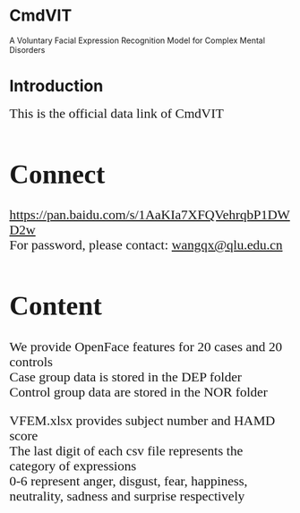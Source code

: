 # CmdVIT
A Voluntary Facial Expression Recognition Model for Complex Mental Disorders

# Introduction
<font face=times new roman>
<font size=5>This is the official data link of CmdVIT<br/>

# Connect
https://pan.baidu.com/s/1AaKIa7XFQVehrqbP1DWD2w
<br>
For password, please contact: wangqx@qlu.edu.cn
<br>

# Content
We provide OpenFace features for 20 cases and 20 controls
<br>
Case group data is stored in the DEP folder<br>
Control group data are stored in the NOR folder
<br>


VFEM.xlsx provides subject number and HAMD score
<br>
The last digit of each csv file represents the category of expressions
<br>
0-6 represent anger, disgust, fear, happiness, neutrality, sadness and surprise respectively
<br>
